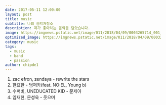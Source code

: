 ```yaml
---
date: 2017-05-11 12:00:00
layout: post
title: music
subtitle: 나의 음악저장소
description: 제가 좋아하는 음악을 담았습니다.
image: https://imgnews.pstatic.net/image/011/2018/04/09/0003265714_001_20180409175201539.png?type=w647
optimized_image: https://imgnews.pstatic.net/image/011/2018/04/09/0003265714_001_20180409175201539.png?type=w647
category: music
tags:
  - music
  - band
  - passion
author: chipde1
---
```

1. zac efron, zendaya - rewrite the stars
2. 한요한 - 범퍼카(feat. NO:EL, Young b)
3. 수퍼비, UNEDUCATED KID - 문제아
4. 임재현, 문성욱 - 웃으며
